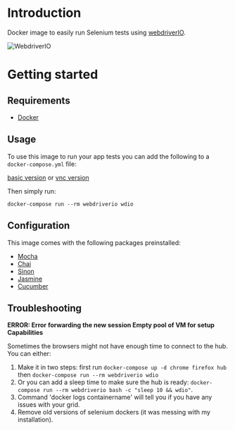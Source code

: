 # Introduction
Docker image to easily run Selenium tests using [webdriverIO](http://webdriver.io/).

![WebdriverIO](http://webdriver.io/images/webdriverio.png)

# Getting started

## Requirements
- [Docker](https://docs.docker.com/engine/installation/)

## Usage
To use this image to run your app tests you can add the following to a `docker-compose.yml` file:

[basic version](webdriverio/basiccompose.txt)
or 
[vnc version](webdriverio/vnccompose.txt)

Then simply run:
```
docker-compose run --rm webdriverio wdio
```

## Configuration
This image comes with the following packages preinstalled:
- [Mocha](https://mochajs.org/)
- [Chai](http://chaijs.com/)
- [Sinon](http://sinonjs.org/)
- [Jasmine](http://jasmine.github.io/)
- [Cucumber](https://cucumber.io/)

## Troubleshooting

**ERROR: Error forwarding the new session Empty pool of VM for setup Capabilities**

Sometimes the browsers might not have enough time to connect to the hub. You can either:
1. Make it in two steps: first run `docker-compose up -d chrome firefox hub` then `docker-compose run --rm webdriverio wdio`
2. Or you can add a sleep time to make sure the hub is ready: `docker-compose run --rm webdriverio bash -c "sleep 10 && wdio"`.
3. Command 'docker logs containername' will tell you if you have any issues with your grid.
4. Remove old versions of selenium dockers (it was messing with my installation).

